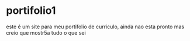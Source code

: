 # portifolio1
este é um site para meu portifolio de curriculo, ainda nao esta pronto mas creio que mostr5a tudo o que sei
